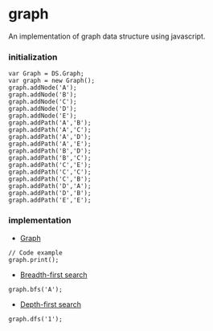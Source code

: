 # graph 

An implementation of graph data structure using javascript.

### initialization 

```
var Graph = DS.Graph;
var graph = new Graph();
graph.addNode('A');
graph.addNode('B');
graph.addNode('C');
graph.addNode('D');
graph.addNode('E');
graph.addPath('A','B');
graph.addPath('A','C');
graph.addPath('A','D');
graph.addPath('A','E');
graph.addPath('B','D');
graph.addPath('B','C');
graph.addPath('C','E');
graph.addPath('C','C');
graph.addPath('C','B');
graph.addPath('D','A');
graph.addPath('D','B');
graph.addPath('E','E');

```

### implementation 
* [Graph](./graph.js) 
```
// Code example
graph.print();
```

* [Breadth-first search](./bfs.js)
```
graph.bfs('A');
```

* [Depth-first search](./dfs.js)
```
graph.dfs('1');
```

